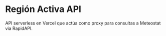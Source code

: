 # Región Activa API

API serverless en Vercel que actúa como proxy para consultas a Meteostat via RapidAPI.

